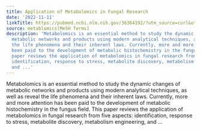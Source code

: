 ```yaml
---
title: Application of Metabolomics in Fungal Research
date: '2022-11-11'
linkTitle: https://pubmed.ncbi.nlm.nih.gov/36364192/?utm_source=curl&utm_medium=rss&utm_campaign=pubmed-2&utm_content=1Zkrxt7ktlCbHBXEV3v65xxSnkSWNsJ1A6Fq3gBniKhGfIUslK&fc=20210907212339&ff=20221114202002&v=2.17.8
source: metablomics[MeSH Terms]
description: 'Metabolomics is an essential method to study the dynamic changes of
  metabolic networks and products using modern analytical techniques, as well as reveal
  the life phenomena and their inherent laws. Currently, more and more attention has
  been paid to the development of metabolic histochemistry in the fungus field. This
  paper reviews the application of metabolomics in fungal research from five aspects:
  identification, response to stress, metabolite discovery, metabolism engineering,
  and ...'
---
```

Metabolomics is an essential method to study the dynamic changes of metabolic networks and products using modern analytical techniques, as well as reveal the life phenomena and their inherent laws. Currently, more and more attention has been paid to the development of metabolic histochemistry in the fungus field. This paper reviews the application of metabolomics in fungal research from five aspects: identification, response to stress, metabolite discovery, metabolism engineering, and ...